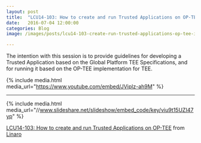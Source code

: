 ```yaml
---
layout: post
title:  "LCU14-103: How to create and run Trusted Applications on OP-TEE"
date:   2016-07-04 12:00:00
categories: Blog
image: /images/posts/lcu14-103-create-run-trusted-applications-op-tee-image.jpeg

---
```

The intention with this session is to provide guidelines for developing a Trusted Application based on the Global Platform TEE Specifications, and for running it based on the OP-TEE implementation for TEE.

{% include media.html media_url="https://www.youtube.com/embed/JViplz-ah9M" %}

--------

{% include media.html media_url="//www.slideshare.net/slideshow/embed_code/key/viu9t15UZI47yp" %}


[LCU14-103: How to create and run Trusted Applications on OP-TEE](https://www.slideshare.net/linaroorg/lcu14103-how-to-create-and-run-trusted-applications-on-optee) from [Linaro](http://www.slideshare.net/linaroorg)
